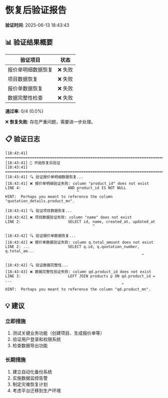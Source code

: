 # 恢复后验证报告

**验证时间**: 2025-06-13 18:43:43

## 📊 验证结果概要

| 验证项目 | 状态 |
|----------|------|
| 报价单明细数据恢复 | ❌ 失败 |
| 项目数据恢复 | ❌ 失败 |
| 报价单数据恢复 | ❌ 失败 |
| 数据完整性检查 | ❌ 失败 |

**通过率**: 0/4 (0.0%)

❌ **恢复失败**: 存在严重问题，需要进一步处理。

## 📋 验证日志

```
[18:43:41] ================================================================================
[18:43:41] 🚀 开始恢复后验证
[18:43:41] ================================================================================
[18:43:41] 🔍 验证报价单明细数据恢复...
[18:43:41] ❌ 报价单明细验证失败: column "product_id" does not exist
LINE 4:                     AND product_id IS NOT NULL 
                                ^
HINT:  Perhaps you meant to reference the column "quotation_details.product_mn".

[18:43:41] 🔍 验证项目数据恢复...
[18:43:42] ❌ 项目数据验证失败: column "name" does not exist
LINE 2:                     SELECT id, name, created_at, updated_at 
                                       ^

[18:43:42] 🔍 验证报价单数据恢复...
[18:43:42] ❌ 报价单数据验证失败: column q.total_amount does not exist
LINE 2: ...                 SELECT q.id, q.quotation_number, q.total_am...
                                                             ^

[18:43:42] 🔍 验证数据完整性...
[18:43:43] ❌ 数据完整性验证失败: column qd.product_id does not exist
LINE 3:                     LEFT JOIN products p ON qd.product_id = ...
                                                    ^
HINT:  Perhaps you meant to reference the column "qd.product_mn".

```

## 💡 建议

### 立即措施
1. 测试关键业务功能（创建项目、生成报价单等）
2. 验证用户登录和权限系统
3. 检查数据导出功能

### 长期措施
1. 建立自动化备份系统
2. 实施数据监控告警
3. 制定灾难恢复计划
4. 考虑平台迁移到生产环境
